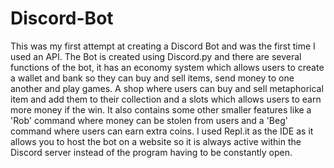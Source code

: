 # Discord-Bot
This was my first attempt at creating a Discord Bot and was the first time I used an API. The Bot is created using Discord.py and there are several functions of the bot, it has an economy system which allows users to create a wallet and bank so they can buy and sell items, send money to one another and play games. A shop where users can buy and sell metaphorical item and add them to their collection and a slots which allows users to earn more money if the win. It also contains some other smaller features like a 'Rob' command where money can be stolen from users and a 'Beg' command where users can earn extra coins.  I used Repl.it as the IDE as it allows you to host the bot on a website so it is always active within the Discord server instead of the program having to be constantly open.  
